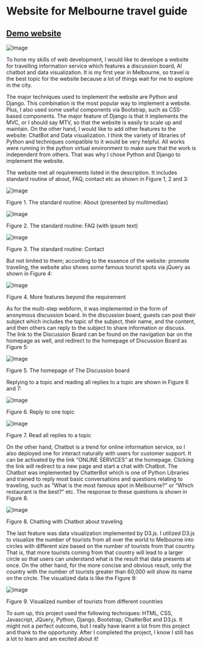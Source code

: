 # Website for Melbourne travel guide 
## [Demo website](http://andy0128lu.pythonanywhere.com)

![Image](Screenshot/banner.jpg)

To hone my skills of web development, I would like to develope a website for travelling information service which features a discussion board, AI chatbot and data visualization. It is my first year in Melbourne, so travel is the best topic for the website because a lot of things wait for me to explore in the city.

The major techniques used to implement the website are Python and Django. This combination is the most popular way to implement a website. Plus, I also used some useful components via Bootstrap, such as CSS-based components. The major feature of Django is that it implements the MVC, or I should say MTV, so that the website is easily to scale up and maintain. On the other hand, I would like to add other features to the website: ChatBot and Data visualization. I think the variety of libraries of Python and techniques compatible to it would be very helpful. All works were running in the python virtual environment to make sure that the work is independent from others. That was why I chose Python and Django to implement the website.

The website met all requirements listed in the description. It includes standard routine of about, FAQ, contact etc as shown in Figure 1, 2 and 3:


![Image](Screenshot/Fig%201.jpg?raw=true) 

Figure 1. The standard routine: About (presented by multimedias)
 
![Image](Screenshot/Fig%202.jpg?raw=true) 


Figure 2. The standard routine: FAQ (with ipsum text)


![Image](Screenshot/Fig%203.jpg?raw=true) 
 
Figure 3. The standard routine: Contact

But not limited to them; according to the essence of the website: promote traveling, the website also shows some famous tourist spots via jQuery as shown in Figure 4:
 
![Image](Screenshot/Fig%204.jpg?raw=true) 
 
 
Figure 4. More features beyond the requirement

As for the multi-step webform, it was implemented in the form of anonymous discussion board. In the discussion board, guests can post their subject which includes the topic of the subject, their name, and the content, and then others can reply to the subject to share information or discuss. The link to the Discussion Board can be found on the navigation bar on the homepage as well, and redirect to the homepage of Discussion Board as Figure 5:

![Image](Screenshot/Fig%205.jpg?raw=true) 
 
Figure 5. The homepage of The Discussion board

Replying to a topic and reading all replies to a topic are shown in Figure 6 and 7:
 
![Image](Screenshot/Fig%206.jpg?raw=true) 

Figure 6. Reply to one topic

![Image](Screenshot/Fig%207.jpg?raw=true) 

Figure 7. Read all replies to a topic

On the other hand, Chatbot is a trend for online information service, so I also deployed one for interact naturally with users for customer support. It can be activated by the link “ONLINE SERVICES” at the homepage. Clicking the link will redirect to a new page and start a chat with Chatbot. The Chatbot was implemented by ChatterBot which is one of Python Libraries and trained to reply most basic conversations and questions relating to traveling, such as “What is the most famous spot in Melbourne?” or “Which restaurant is the best?” etc. The response to these questions is shown in Figure 8.

![Image](Screenshot/Fig%208.jpg?raw=true) 
 
Figure 8. Chatting with Chatbot about traveling

The last feature was data visualization implemented by D3.js. I utilized D3.js to visualize the number of tourists from all over the world to Melbourne into circles with different size based on the number of tourists from that country. That is, that more tourists coming from that country will lead to a larger circle so that users can understand what is the result that data presents at once. On the other hand, for the more concise and obvious result, only the country with the number of tourists greater than 60,000 will show its name on the circle. The visualized data is like the Figure 9:

![Image](Screenshot/Fig%209.jpg?raw=true) 

Figure 9. Visualized number of tourists from different countries 

To sum up, this project used the following techniques: HTML, CSS, Javascript, JQuery, Python, Django, Bootstrap, ChatterBot and D3.js. It might not a perfect outcome, but I really have learnt a lot from this project and thank to the opportunity. After I completed the project, I know I still has a lot to learn and am excited about it!

